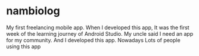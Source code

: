 # nambiolog
My first freelancing mobile app. When I developed this app, It was the first week of the learning journey of Android Studio. My uncle said I need an app for my community. And I developed this app. Nowadays Lots of people using this app
